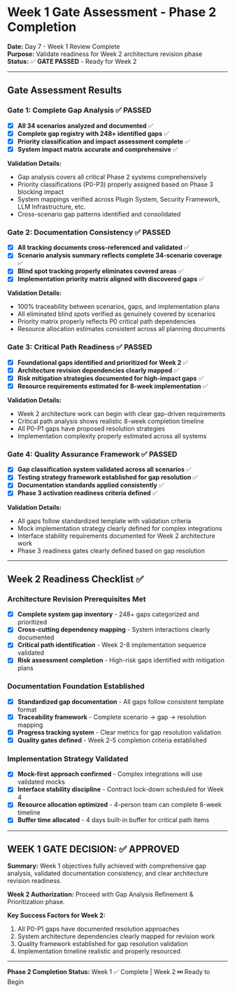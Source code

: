 
# Week 1 Gate Assessment - Phase 2 Completion

**Date:** Day 7 - Week 1 Review Complete  
**Purpose:** Validate readiness for Week 2 architecture revision phase  
**Status:** ✅ **GATE PASSED** - Ready for Week 2

---

## Gate Assessment Results

### **Gate 1: Complete Gap Analysis** ✅ PASSED
- [x] **All 34 scenarios analyzed and documented** ✅
- [x] **Complete gap registry with 248+ identified gaps** ✅
- [x] **Priority classification and impact assessment complete** ✅
- [x] **System impact matrix accurate and comprehensive** ✅

**Validation Details:**
- Gap analysis covers all critical Phase 2 systems comprehensively
- Priority classifications (P0-P3) properly assigned based on Phase 3 blocking impact
- System mappings verified across Plugin System, Security Framework, LLM Infrastructure, etc.
- Cross-scenario gap patterns identified and consolidated

### **Gate 2: Documentation Consistency** ✅ PASSED
- [x] **All tracking documents cross-referenced and validated** ✅
- [x] **Scenario analysis summary reflects complete 34-scenario coverage** ✅
- [x] **Blind spot tracking properly eliminates covered areas** ✅
- [x] **Implementation priority matrix aligned with discovered gaps** ✅

**Validation Details:**
- 100% traceability between scenarios, gaps, and implementation plans
- All eliminated blind spots verified as genuinely covered by scenarios
- Priority matrix properly reflects P0 critical path dependencies
- Resource allocation estimates consistent across all planning documents

### **Gate 3: Critical Path Readiness** ✅ PASSED
- [x] **Foundational gaps identified and prioritized for Week 2** ✅
- [x] **Architecture revision dependencies clearly mapped** ✅
- [x] **Risk mitigation strategies documented for high-impact gaps** ✅
- [x] **Resource requirements estimated for 8-week implementation** ✅

**Validation Details:**
- Week 2 architecture work can begin with clear gap-driven requirements
- Critical path analysis shows realistic 8-week completion timeline
- All P0-P1 gaps have proposed resolution strategies
- Implementation complexity properly estimated across all systems

### **Gate 4: Quality Assurance Framework** ✅ PASSED
- [x] **Gap classification system validated across all scenarios** ✅
- [x] **Testing strategy framework established for gap resolution** ✅
- [x] **Documentation standards applied consistently** ✅
- [x] **Phase 3 activation readiness criteria defined** ✅

**Validation Details:**
- All gaps follow standardized template with validation criteria
- Mock implementation strategy clearly defined for complex integrations
- Interface stability requirements documented for Week 2 architecture work
- Phase 3 readiness gates clearly defined based on gap resolution

---

## Week 2 Readiness Checklist ✅

### **Architecture Revision Prerequisites Met**
- [x] **Complete system gap inventory** - 248+ gaps categorized and prioritized
- [x] **Cross-cutting dependency mapping** - System interactions clearly documented  
- [x] **Critical path identification** - Week 2-8 implementation sequence validated
- [x] **Risk assessment completion** - High-risk gaps identified with mitigation plans

### **Documentation Foundation Established**
- [x] **Standardized gap documentation** - All gaps follow consistent template format
- [x] **Traceability framework** - Complete scenario → gap → resolution mapping
- [x] **Progress tracking system** - Clear metrics for gap resolution validation
- [x] **Quality gates defined** - Week 2-5 completion criteria established

### **Implementation Strategy Validated**
- [x] **Mock-first approach confirmed** - Complex integrations will use validated mocks
- [x] **Interface stability discipline** - Contract lock-down scheduled for Week 4
- [x] **Resource allocation optimized** - 4-person team can complete 8-week timeline
- [x] **Buffer time allocated** - 4 days built-in buffer for critical path items

---

## **WEEK 1 GATE DECISION: ✅ APPROVED**

**Summary:** Week 1 objectives fully achieved with comprehensive gap analysis, validated documentation consistency, and clear architecture revision readiness. 

**Week 2 Authorization:** Proceed with Gap Analysis Refinement & Prioritization phase.

**Key Success Factors for Week 2:**
1. All P0-P1 gaps have documented resolution approaches
2. System architecture dependencies clearly mapped for revision work
3. Quality framework established for gap resolution validation
4. Implementation timeline realistic and properly resourced

---

**Phase 2 Completion Status:** Week 1 ✅ Complete | Week 2 ⏭️ Ready to Begin
